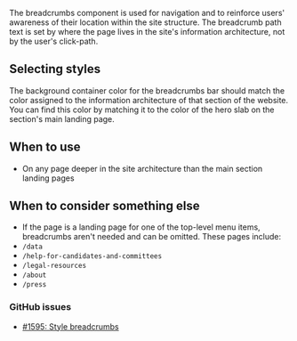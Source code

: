 The breadcrumbs component is used for navigation and to reinforce users' awareness of their location within the site structure. The breadcrumb path text is set by where the page lives in the site's information architecture, not by the user's click-path.

## Selecting styles
The background container color for the breadcrumbs bar should match the color assigned to the information architecture of that section of the website. You can find this color by matching it to the color of the hero slab on the section's main landing page.

## When to use
- On any page deeper in the site architecture than the main section landing pages

## When to consider something else
 - If the page is a landing page for one of the top-level menu items, breadcrumbs aren't needed and can be omitted. These pages include:
  - `/data`
  - `/help-for-candidates-and-committees`
  - `/legal-resources`
  - `/about`
  - `/press`

  ### GitHub issues
   - [#1595: Style breadcrumbs](https://github.com/fecgov/openFEC/issues/1595)
